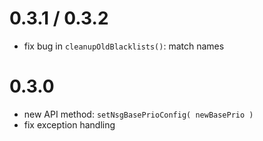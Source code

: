 # 0.3.1 / 0.3.2
- fix bug in `cleanupOldBlacklists()`: match names 

# 0.3.0
- new API method: `setNsgBasePrioConfig( newBasePrio )`
- fix exception handling